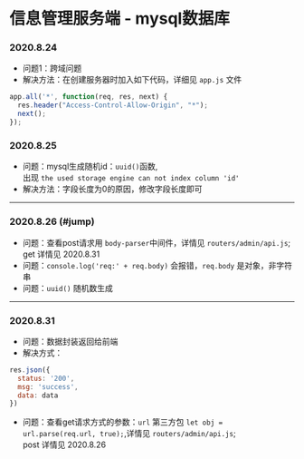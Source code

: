 # 信息管理服务端 - mysql数据库
### 2020.8.24
* 问题1：跨域问题
* 解决方法：在创建服务器时加入如下代码，详细见 `app.js` 文件
```js
app.all('*', function(req, res, next) {
  res.header("Access-Control-Allow-Origin", "*");
  next();
});
```
### 2020.8.25
* 问题：mysql生成随机id：`uuid()`函数,  
  出现 `the used storage engine can not index column 'id'`
* 解决方法：字段长度为0的原因，修改字段长度即可
***
### 2020.8.26 (#jump)
* 问题：查看post请求用 `body-parser`中间件，详情见 `routers/admin/api.js`;   
get 详情见<span id="jump"> 2020.8.31 </span>
* 问题：`console.log('req:' + req.body)` 会报错，`req.body` 是对象，非字符串   
* 问题：`uuid()` 随机数生成
***
### 2020.8.31
* 问题：数据封装返回给前端
* 解决方式：
```js
res.json({
  status: '200',
  msg: 'success',
  data: data
})
```
* 问题：查看get请求方式的参数：`url` 第三方包 `let obj = url.parse(req.url, true);`,详情见 `routers/admin/api.js`;   
post 详情见<span id="jump"> 2020.8.26 </span>